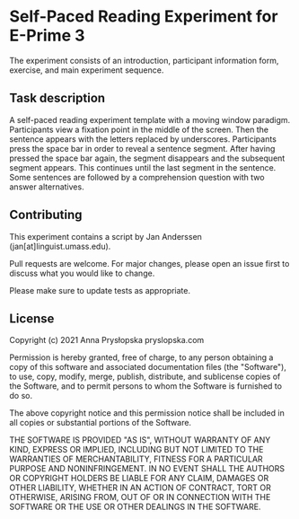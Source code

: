 # Self-Paced Reading Experiment for E-Prime 3

The experiment consists of an introduction, participant information form, exercise, and main experiment sequence.

## Task description

A self-paced reading experiment template with a moving window paradigm. Participants view a fixation point in the middle of the screen. Then the sentence appears with the letters replaced by underscores. Participants press the space bar in order to reveal a sentence segment. After having pressed the space bar again, the segment disappears and the subsequent segment appears. This continues until the last segment in the sentence. Some sentences are followed by a comprehension question with two answer alternatives. 

## Contributing

This experiment contains a script by Jan Anderssen (jan[at]linguist.umass.edu).

Pull requests are welcome. For major changes, please open an issue first to 
discuss what you would like to change.

Please make sure to update tests as appropriate.

## License

Copyright (c) 2021 Anna Prysłopska pryslopska.com

Permission is hereby granted, free of charge, to any person obtaining a copy
of this software and associated documentation files (the "Software"), to use, 
copy, modify, merge, publish, distribute, and sublicense copies of the Software,
and to permit persons to whom the Software is furnished to do so.

The above copyright notice and this permission notice shall be included in all
copies or substantial portions of the Software.

THE SOFTWARE IS PROVIDED "AS IS", WITHOUT WARRANTY OF ANY KIND, EXPRESS OR
IMPLIED, INCLUDING BUT NOT LIMITED TO THE WARRANTIES OF MERCHANTABILITY,
FITNESS FOR A PARTICULAR PURPOSE AND NONINFRINGEMENT. IN NO EVENT SHALL THE
AUTHORS OR COPYRIGHT HOLDERS BE LIABLE FOR ANY CLAIM, DAMAGES OR OTHER
LIABILITY, WHETHER IN AN ACTION OF CONTRACT, TORT OR OTHERWISE, ARISING FROM,
OUT OF OR IN CONNECTION WITH THE SOFTWARE OR THE USE OR OTHER DEALINGS IN THE
SOFTWARE.
